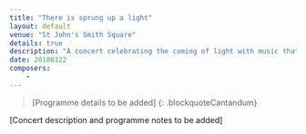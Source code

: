 ```yaml
---
title: "There is sprung up a light"
layout: default
venue: "St John's Smith Square"
details: true
description: "A concert celebrating the coming of light with music that illuminates the darkness of winter."
date: 20180322
composers:
    - 
---
```


> [Programme details to be added]
{: .blockquoteCantandum}

[Concert description and programme notes to be added]
